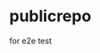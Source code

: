# publicrepo
for e2e test

























































































































































































































































































































































































































































































































































































































































































































































































































































































































































































































































































































































































































































































































































































































































































































































































































































































































































































































































































































































































































































































































































































































































































































































































































































































































































































































































































































































































































































































































































































































































































































































































































































































































































































































































































































































































































































































































































































































































































